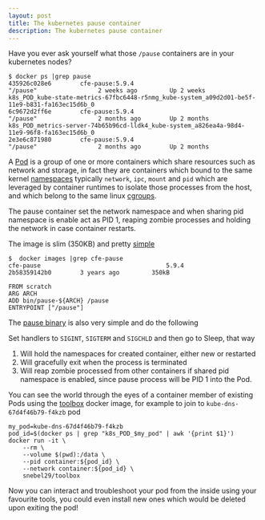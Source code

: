```yaml
---
layout: post
title: The kubernetes pause container
description: The kubernetes pause container
---
```


Have you ever ask yourself what those `/pause` containers are in your kubernetes nodes?

```console
$ docker ps |grep pause
435926c028e6        cfe-pause:5.9.4                             "/pause"                 2 weeks ago         Up 2 weeks                              k8s_POD_kube-state-metrics-67fbc6448-r5nmg_kube-system_a09d2d01-be5f-11e9-b831-fa163ec15d6b_0
6c9672d2ff6e        cfe-pause:5.9.4                             "/pause"                 2 months ago        Up 2 months                             k8s_POD_metrics-server-74b65b96cd-lldk4_kube-system_a826ea4a-98d4-11e9-96f8-fa163ec15d6b_0
2e3e6c871980        cfe-pause:5.9.4                             "/pause"                 2 months ago        Up 2 months
```

A [Pod](https://kubernetes.io/docs/concepts/workloads/pods/pod/) is a group of one or more containers which share resources such as network and storage, in fact they are containers which bound to the same kernel [namespaces](http://man7.org/linux/man-pages/man7/namespaces.7.html) typically `network`, `ipc`, `mount` and `pid` which are leveraged by container runtimes to isolate those processes from the host, and which belong to the same linux [cgroups](https://en.wikipedia.org/wiki/Cgroups).

The pause container set the network namespace and when sharing pid namespace is enable act as PID 1, reaping zombie processes and holding the network in case container restarts.

The image is slim (350KB) and pretty [simple](https://github.com/kubernetes/kubernetes/blob/e176e477195f92919724bd02f81e2b18d4477af7/build/pause/Dockerfile)
```console
$  docker images |grep cfe-pause
cfe-pause                                   5.9.4               2b58359142b0        3 years ago         350kB
```

```docker
FROM scratch
ARG ARCH
ADD bin/pause-${ARCH} /pause
ENTRYPOINT ["/pause"]
```
The [pause binary](https://github.com/kubernetes/kubernetes/blob/e176e477195f92919724bd02f81e2b18d4477af7/build/pause/pause.c#L32-L68) is also very simple and do the following

Set handlers to `SIGINT`, `SIGTERM` and `SIGCHLD` and then go to Sleep, that way 

1. Will hold the namespaces for created container, either new or restarted
2. Will gracefully exit when the process is terminated
3. Will reap zombie processed from other containers if shared pid namespace is enabled, since pause process will be PID 1 into the Pod.

You can see the world through the eyes of a container member of existing Pods using the [toolbox](https://github.com/snebel29/toolbox) docker image, for example to join to `kube-dns-67d4f46b79-f4kzb` pod

```console
my_pod=kube-dns-67d4f46b79-f4kzb
pod_id=$(docker ps | grep "k8s_POD_$my_pod" | awk '{print $1}')
docker run -it \
	--rm \
	--volume $(pwd):/data \
	--pid container:${pod_id} \
	--network container:${pod_id} \
	snebel29/toolbox 
```

Now you can interact and troubleshoot your pod from the inside using your favourite tools, you could even install new ones which would be deleted upon exiting the pod!
